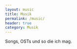 ```yaml
---
layout: music
title: Musik
permalink: /music/
header: true
category: Musik
---
```


Songs, OSTs und so die ich mag.